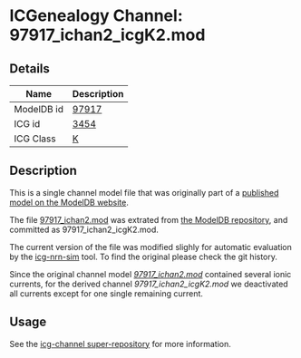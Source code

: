 # ICGenealogy Channel: 97917\_ichan2\_icgK2.mod

## Details

Name | Description
---- | -----------
ModelDB id | [97917](http://senselab.med.yale.edu/ModelDB/ShowModel.cshtml?model=97917)
ICG id | [3454](http://icg.neurotheory.ox.ac.uk/channels/1/3454)
ICG Class | [K](http://icg.neurotheory.ox.ac.uk/channels/1)

## Description

This is a single channel model file that was originally part of a [published model on the ModelDB website](http://senselab.med.yale.edu/mModelDB/ShowModel.cshtml?model=97917).


The file [97917\_ichan2.mod](97917_ichan2_icgK2.mod) was extrated from [the ModelDB repository](http://senselab.med.yale.edu/ModelDB/ShowModel.cshtml?model=97917), and committed as 97917\_ichan2\_icgK2.mod.

The current version of the file was modified slighly for automatic evaluation by the [icg-nrn-sim](https://github.com/icgenealogy/icg-nrn-sim) tool. To find the original please check the git history.

Since the original channel model *[97917\_ichan2.mod](http://senselab.med.yale.edu/ModelDB/ShowModel.cshtml?model=97917)* contained several ionic currents, for the derived channel *97917\_ichan2\_icgK2.mod* we deactivated all currents except for one single remaining current.


## Usage

See the [icg-channel super-repository](https://github.com/icgenealogy/icg-channels) for more information.